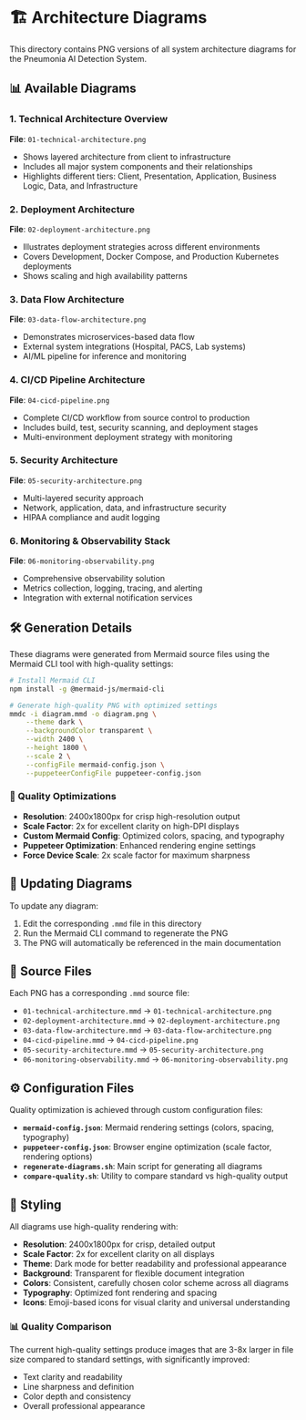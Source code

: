 # 🏗️ Architecture Diagrams

This directory contains PNG versions of all system architecture diagrams for the Pneumonia AI Detection System.

## 📊 Available Diagrams

### 1. Technical Architecture Overview
**File**: `01-technical-architecture.png`
- Shows layered architecture from client to infrastructure
- Includes all major system components and their relationships
- Highlights different tiers: Client, Presentation, Application, Business Logic, Data, and Infrastructure

### 2. Deployment Architecture
**File**: `02-deployment-architecture.png`
- Illustrates deployment strategies across different environments
- Covers Development, Docker Compose, and Production Kubernetes deployments
- Shows scaling and high availability patterns

### 3. Data Flow Architecture
**File**: `03-data-flow-architecture.png`
- Demonstrates microservices-based data flow
- External system integrations (Hospital, PACS, Lab systems)
- AI/ML pipeline for inference and monitoring

### 4. CI/CD Pipeline Architecture
**File**: `04-cicd-pipeline.png`
- Complete CI/CD workflow from source control to production
- Includes build, test, security scanning, and deployment stages
- Multi-environment deployment strategy with monitoring

### 5. Security Architecture
**File**: `05-security-architecture.png`
- Multi-layered security approach
- Network, application, data, and infrastructure security
- HIPAA compliance and audit logging

### 6. Monitoring & Observability Stack
**File**: `06-monitoring-observability.png`
- Comprehensive observability solution
- Metrics collection, logging, tracing, and alerting
- Integration with external notification services

## 🛠️ Generation Details

These diagrams were generated from Mermaid source files using the Mermaid CLI tool with high-quality settings:

```bash
# Install Mermaid CLI
npm install -g @mermaid-js/mermaid-cli

# Generate high-quality PNG with optimized settings
mmdc -i diagram.mmd -o diagram.png \
    --theme dark \
    --backgroundColor transparent \
    --width 2400 \
    --height 1800 \
    --scale 2 \
    --configFile mermaid-config.json \
    --puppeteerConfigFile puppeteer-config.json
```

### 🎯 Quality Optimizations

- **Resolution**: 2400x1800px for crisp high-resolution output
- **Scale Factor**: 2x for excellent clarity on high-DPI displays  
- **Custom Mermaid Config**: Optimized colors, spacing, and typography
- **Puppeteer Optimization**: Enhanced rendering engine settings
- **Force Device Scale**: 2x scale factor for maximum sharpness

## 🔄 Updating Diagrams

To update any diagram:

1. Edit the corresponding `.mmd` file in this directory
2. Run the Mermaid CLI command to regenerate the PNG
3. The PNG will automatically be referenced in the main documentation

## 📝 Source Files

Each PNG has a corresponding `.mmd` source file:
- `01-technical-architecture.mmd` → `01-technical-architecture.png`
- `02-deployment-architecture.mmd` → `02-deployment-architecture.png`
- `03-data-flow-architecture.mmd` → `03-data-flow-architecture.png`
- `04-cicd-pipeline.mmd` → `04-cicd-pipeline.png`
- `05-security-architecture.mmd` → `05-security-architecture.png`
- `06-monitoring-observability.mmd` → `06-monitoring-observability.png`

## ⚙️ Configuration Files

Quality optimization is achieved through custom configuration files:

- **`mermaid-config.json`**: Mermaid rendering settings (colors, spacing, typography)
- **`puppeteer-config.json`**: Browser engine optimization (scale factor, rendering options)
- **`regenerate-diagrams.sh`**: Main script for generating all diagrams
- **`compare-quality.sh`**: Utility to compare standard vs high-quality output

## 🎨 Styling

All diagrams use high-quality rendering with:
- **Resolution**: 2400x1800px for crisp, detailed output
- **Scale Factor**: 2x for excellent clarity on all displays
- **Theme**: Dark mode for better readability and professional appearance
- **Background**: Transparent for flexible document integration
- **Colors**: Consistent, carefully chosen color scheme across all diagrams
- **Typography**: Optimized font rendering and spacing
- **Icons**: Emoji-based icons for visual clarity and universal understanding

### 📊 Quality Comparison

The current high-quality settings produce images that are 3-8x larger in file size compared to standard settings, with significantly improved:
- Text clarity and readability
- Line sharpness and definition  
- Color depth and consistency
- Overall professional appearance
